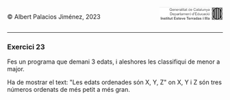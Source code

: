 <div style="display: flex; width: 100%;">
    <div style="flex: 1; padding: 0px;">
        <p>© Albert Palacios Jiménez, 2023</p>
    </div>
    <div style="flex: 1; padding: 0px; text-align: right;">
        <img src="../../assets/ieti.png" height="32" alt="Logo de IETI" style="max-height: 32px;">
    </div>
</div>
<hr/>

### Exercici 23

Fes un programa que demani 3 edats, i aleshores les classifiqui de menor a major. 

Ha de mostrar el text: "Les edats ordenades són X, Y, Z" on X, Y i Z són tres números ordenats de més petit a més gran.

